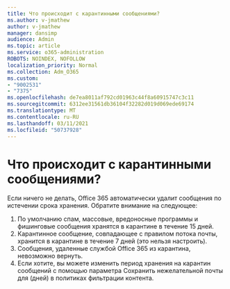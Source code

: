 ```yaml
---
title: Что происходит с карантинными сообщениями?
ms.author: v-jmathew
author: v-jmathew
manager: dansimp
audience: Admin
ms.topic: article
ms.service: o365-administration
ROBOTS: NOINDEX, NOFOLLOW
localization_priority: Normal
ms.collection: Adm_O365
ms.custom:
- "9002531"
- "7375"
ms.openlocfilehash: de7ea8011af792cd01963c44f8a60915747c3c11
ms.sourcegitcommit: 6312ee31561db36104f32282d019d069ede69174
ms.translationtype: MT
ms.contentlocale: ru-RU
ms.lasthandoff: 03/11/2021
ms.locfileid: "50737928"
---
```

# <a name="what-happens-to-quarantined-messages"></a>Что происходит с карантинными сообщениями?

Если ничего не делать, Office 365 автоматически удалит сообщения по истечении срока хранения. Обратите внимание на следующее:

1. По умолчанию спам, массовые, вредоносные программы и фишинговые сообщения хранятся в карантине в течение 15 дней.
2. Карантинное сообщение, совпадающее с правилом потока почты, хранится в карантине в течение 7 дней (это нельзя настроить).
3. Сообщения, удаленные службой Office 365 из карантина, невозможно вернуть.
4. Если хотите, вы можете изменить период хранения на карантин сообщений с помощью параметра Сохранить нежелательной почты для (дней) в политиках фильтрации контента.
